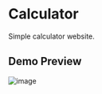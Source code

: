 # Calculator 
Simple calculator website. 

## Demo Preview
![image](https://github.com/user-attachments/assets/0aee0183-f7af-4505-909c-3a87cef43c85)

